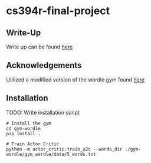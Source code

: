 # cs394r-final-project

## Write-Up
Write up can be found [here](https://www.overleaf.com/project/624b384a670a21fbbabaf362)

## Acknowledgements
Utilized a modified version of the wordle gym found [here](https://github.com/zach-lawless/gym-wordle)

## Installation
TODO: Write installation script

```shell
# Install the gym
cd gym-wordle
pip install .

# Train Actor Critic
python -m actor_critic.train_a2c --words_dir ./gym-wordle/gym_wordle/data/5_words.txt
```